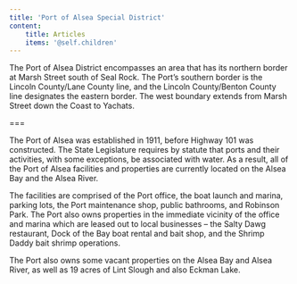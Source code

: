 ```yaml
---
title: 'Port of Alsea Special District'
content:
    title: Articles
    items: '@self.children'
---
```


The Port of Alsea District encompasses an area that has its northern border at Marsh Street south of Seal Rock.  The Port’s southern border is the Lincoln County/Lane County line, and the Lincoln County/Benton County line designates the eastern border.  The west boundary extends from Marsh Street down the Coast to Yachats.

===

The Port of Alsea was established in 1911, before Highway 101 was constructed.  The State Legislature requires by statute that ports and their activities, with some exceptions, be associated with water.  As a result, all of the Port of Alsea facilities and properties are currently located on the Alsea Bay and the Alsea River.

The facilities are comprised of the Port office, the boat launch and marina, parking lots, the Port maintenance shop, public bathrooms, and Robinson Park.  The Port also owns properties in the immediate vicinity of the office and marina which are leased out to local businesses – the Salty Dawg restaurant, Dock of the Bay boat rental and bait shop, and the Shrimp Daddy bait shrimp operations.

The Port also owns some vacant properties on the Alsea Bay and Alsea River, as well as 19 acres of Lint Slough and also Eckman Lake.
